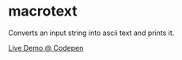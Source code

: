 # macrotext
Converts an input string into ascii text and prints it.

[Live Demo @ Codepen](https://codepen.io/mlkdev/pen/bGJdPXy)
